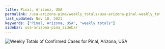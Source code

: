 ```yaml
---
title: Pinal, Arizona, USA
permalink: /usa-arizona-pima/weekly_totals/usa-arizona-pinal-weekly_totals.html
last_updated: Nov 18, 2021
keywords: ["Pinal, Arizona, USA", "weekly totals"]
sidebar: usa-arizona-pima_sidebar
---
```


![Weekly Totals of Confirmed Cases for Pinal, Arizona, USA](/covid_tracker/images/graphs/usa-arizona-pinal-weekly_totals_graph.png)
